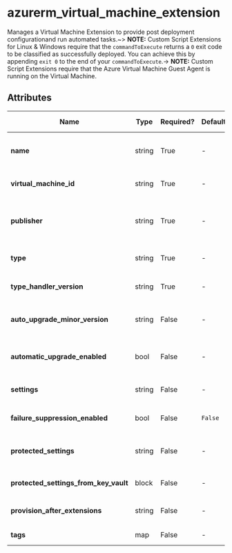 # azurerm_virtual_machine_extension

Manages a Virtual Machine Extension to provide post deployment configurationand run automated tasks.~> **NOTE:** Custom Script Extensions for Linux & Windows require that the `commandToExecute` returns a `0` exit code to be classified as successfully deployed. You can achieve this by appending `exit 0` to the end of your `commandToExecute`.-> **NOTE:** Custom Script Extensions require that the Azure Virtual Machine Guest Agent is running on the Virtual Machine.

## Attributes

| Name | Type | Required? | Default  | possible values | Description |
| ---- | ---- | --------- | -------- | ----------- | ----------- |
| **name** | string | True | -  |  -  | The name of the virtual machine extension peering. Changing this forces a new resource to be created. | 
| **virtual_machine_id** | string | True | -  |  -  | The ID of the Virtual Machine. Changing this forces a new resource to be created | 
| **publisher** | string | True | -  |  -  | The publisher of the extension, available publishers can be found by using the Azure CLI. Changing this forces a new resource to be created. | 
| **type** | string | True | -  |  -  | The type of extension, available types for a publisher can be found using the Azure CLI. | 
| **type_handler_version** | string | True | -  |  -  | Specifies the version of the extension to use, available versions can be found using the Azure CLI. | 
| **auto_upgrade_minor_version** | string | False | -  |  -  | Specifies if the platform deploys the latest minor version update to the `type_handler_version` specified. | 
| **automatic_upgrade_enabled** | bool | False | -  |  -  | Should the Extension be automatically updated whenever the Publisher releases a new version of this VM Extension? | 
| **settings** | string | False | -  |  -  | The settings passed to the extension, these are specified as a JSON object in a string. | 
| **failure_suppression_enabled** | bool | False | `False`  |  `true`, `false`  | Should failures from the extension be suppressed? Possible values are `true` or `false`. Defaults to `false`. | 
| **protected_settings** | string | False | -  |  -  | The protected_settings passed to the extension, like settings, these are specified as a JSON object in a string. | 
| **protected_settings_from_key_vault** | block | False | -  |  -  | A `protected_settings_from_key_vault` block. | 
| **provision_after_extensions** | string | False | -  |  -  | Specifies the collection of extension names after which this extension needs to be provisioned. | 
| **tags** | map | False | -  |  -  | A mapping of tags to assign to the resource. | 

